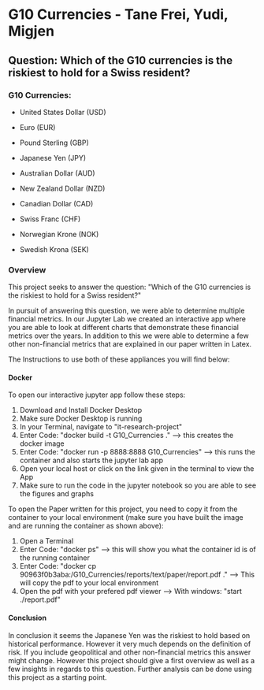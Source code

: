 # G10 Currencies - Tane Frei, Yudi, Migjen

## Question: Which of the G10 currencies is the riskiest to hold for a Swiss resident?

### G10 Currencies:

- United States Dollar (USD)

- Euro (EUR)

- Pound Sterling (GBP)

- Japanese Yen (JPY)

- Australian Dollar (AUD)

- New Zealand Dollar (NZD)

- Canadian Dollar (CAD)

- Swiss Franc (CHF)

- Norwegian Krone (NOK)

- Swedish Krona (SEK)

### Overview

This project seeks to answer the question: "Which of the G10 currencies is the riskiest to hold for a Swiss resident?"

In pursuit of answering this question, we were able to determine multiple financial metrics. In our Jupyter Lab we created an interactive app where you are able to look at different charts that demonstrate these financial metrics over the years. In addition to this we were able to determine a few other non-financial metrics that are explained in our paper written in Latex.

The Instructions to use both of these appliances you will find below:

#### Docker

To open our interactive jupyter app follow these steps:

1. Download and Install Docker Desktop
2. Make sure Docker Desktop is running
3. In your Terminal, navigate to "it-research-project"
4. Enter Code: "docker build -t G10_Currencies ." --> this creates the docker image
5. Enter Code: "docker run -p 8888:8888 G10_Currencies" --> this runs the container and also starts the jupyter lab app
6. Open your local host or click on the link given in the terminal to view the App
7. Make sure to run the code in the jupyter notebook so you are able to see the figures and graphs

To open the Paper written for this project, you need to copy it from the container to your local environment (make sure you have built the image and are running the container as shown above):

1. Open a Terminal
2. Enter Code: "docker ps" --> this will show you what the container id is of the running container
3. Enter Code: "docker cp 90963f0b3aba:/G10_Currencies/reports/text/paper/report.pdf ."
   --> This will copy the pdf to your local environment
4. Open the pdf with your prefered pdf viewer
   --> With windows: "start ./report.pdf"

#### Conclusion

In conclusion it seems the Japanese Yen was the riskiest to hold based on historical performance. However it very much depends on the definition of risk. If you include geopolitical and other non-financial metrics this answer might change. However this project should give a first overview as well as a few insights in regards to this question. Further analysis can be done using this project as a starting point.
